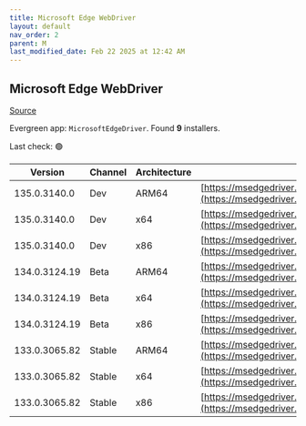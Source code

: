 ```yaml
---
title: Microsoft Edge WebDriver
layout: default
nav_order: 2
parent: M
last_modified_date: Feb 22 2025 at 12:42 AM
---
```


## Microsoft Edge WebDriver

[Source](https://www.microsoft.com/edge)

Evergreen app: `MicrosoftEdgeDriver`. Found **9** installers.

Last check: 🟢

| Version       | Channel | Architecture | URI                                                                                                                                            |
| ------------- | ------- | ------------ | ---------------------------------------------------------------------------------------------------------------------------------------------- |
| 135.0.3140.0  | Dev     | ARM64        | [https://msedgedriver.azureedge.net/135.0.3140.0/edgedriver_arm64.zip](https://msedgedriver.azureedge.net/135.0.3140.0/edgedriver_arm64.zip)   |
| 135.0.3140.0  | Dev     | x64          | [https://msedgedriver.azureedge.net/135.0.3140.0/edgedriver_win64.zip](https://msedgedriver.azureedge.net/135.0.3140.0/edgedriver_win64.zip)   |
| 135.0.3140.0  | Dev     | x86          | [https://msedgedriver.azureedge.net/135.0.3140.0/edgedriver_win32.zip](https://msedgedriver.azureedge.net/135.0.3140.0/edgedriver_win32.zip)   |
| 134.0.3124.19 | Beta    | ARM64        | [https://msedgedriver.azureedge.net/134.0.3124.19/edgedriver_arm64.zip](https://msedgedriver.azureedge.net/134.0.3124.19/edgedriver_arm64.zip) |
| 134.0.3124.19 | Beta    | x64          | [https://msedgedriver.azureedge.net/134.0.3124.19/edgedriver_win64.zip](https://msedgedriver.azureedge.net/134.0.3124.19/edgedriver_win64.zip) |
| 134.0.3124.19 | Beta    | x86          | [https://msedgedriver.azureedge.net/134.0.3124.19/edgedriver_win32.zip](https://msedgedriver.azureedge.net/134.0.3124.19/edgedriver_win32.zip) |
| 133.0.3065.82 | Stable  | ARM64        | [https://msedgedriver.azureedge.net/133.0.3065.82/edgedriver_arm64.zip](https://msedgedriver.azureedge.net/133.0.3065.82/edgedriver_arm64.zip) |
| 133.0.3065.82 | Stable  | x64          | [https://msedgedriver.azureedge.net/133.0.3065.82/edgedriver_win64.zip](https://msedgedriver.azureedge.net/133.0.3065.82/edgedriver_win64.zip) |
| 133.0.3065.82 | Stable  | x86          | [https://msedgedriver.azureedge.net/133.0.3065.82/edgedriver_win32.zip](https://msedgedriver.azureedge.net/133.0.3065.82/edgedriver_win32.zip) |
